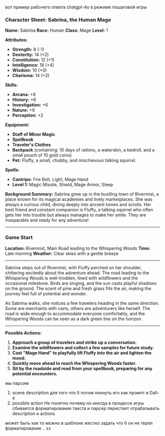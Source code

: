 вот пример рабочего ответа chatgpt-4o в режиме пошаговой игры
### **Character Sheet: Sabrina, the Human Mage**

**Name:** Sabrina
**Race:** Human
**Class:** Mage
**Level:** 1

**Attributes:**
- **Strength:** 8 (-1)
- **Dexterity:** 14 (+2)
- **Constitution:** 12 (+1)
- **Intelligence:** 18 (+4)
- **Wisdom:** 10 (+0)
- **Charisma:** 14 (+2)

**Skills:**
- **Arcana:** +6
- **History:** +6
- **Investigation:** +6
- **Nature:** +6
- **Perception:** +2

**Equipment:**
- **Staff of Minor Magic**
- **Spellbook**
- **Traveler's Clothes**
- **Backpack** (containing: 10 days of rations, a waterskin, a bedroll, and a small pouch of 10 gold coins)
- **Pet:** Fluffy, a small, chubby, and mischievous talking squirrel.

**Spells:**
- **Cantrips:** Fire Bolt, Light, Mage Hand
- **Level 1:** Magic Missile, Shield, Mage Armor, Sleep

**Background Summary:**
Sabrina grew up in the bustling town of Rivermist, a place known for its magical academies and lively marketplaces. She was always a curious child, diving deeply into ancient tomes and scrolls. Her best friend and constant companion is Fluffy, a talking squirrel who often gets her into trouble but always manages to make her smile. They are inseparable and ready for any adventure!

---

### **Game Start**

**Location:** Rivermist, Main Road leading to the Whispering Woods
**Time:** Late morning
**Weather:** Clear skies with a gentle breeze

---

Sabrina steps out of Rivermist, with Fluffy perched on her shoulder, chittering excitedly about the adventure ahead. The road leading to the Whispering Woods is well-trodden, lined with wildflowers and the occasional milestone. Birds are singing, and the sun casts playful shadows on the ground. The scent of pine and fresh grass fills the air, making the journey feel full of potential and wonder.

As Sabrina walks, she notices a few travelers heading in the same direction. Some are merchants with carts, others are adventurers like herself. The road is wide enough to accommodate everyone comfortably, and the Whispering Woods can be seen as a dark green line on the horizon.

---

**Possible Actions:**
1. **Approach a group of travelers and strike up a conversation.**
2. **Examine the wildflowers and collect a few samples for future study.**
3. **Cast "Mage Hand" to playfully lift Fluffy into the air and lighten the mood.**
4. **Quickly move ahead to reach the Whispering Woods faster.**
5. **Sit by the roadside and read from your spellbook, preparing for any potential encounters.**


мы парсим 
1.  scene description для того что б потом пихнуть его как промпт в Dall-e
2.  possible action
Не понятно почему но иногда в процессе игры сбивается форматирование такста и парсер перестает отрабатывать description и actions

может быть как то можно в шаблоне жестко задать что б он не терял форматирование .. хз
